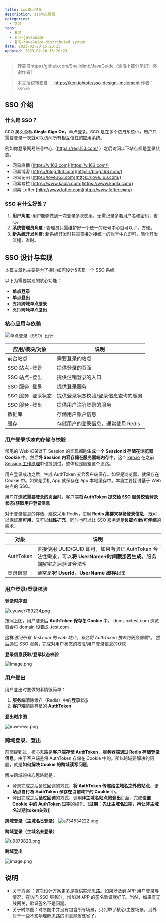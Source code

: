 ```yaml
---
title: sso单点登录
description: sso单点登录
categories:
  - 学习
tags:
  - 复习
  - 复习-javaGuide
  - 复习-javaGuide-distributed_system
date: 2023-02-20 15:20:23
updated: 2023-02-20 15:20:23
---
```


> 转载自https://github.com/Snailclimb/JavaGuide（添加小部分笔记）感谢作者!

> 本文授权转载自 ： https://ken.io/note/sso-design-implement 作者：ken.io

## SSO 介绍

### 什么是 SSO？

SSO 英文全称 **Single Sign On**，单点登录。SSO 是在多个应用系统中，用户只需要登录一次就可以访问所有相互信任的应用系统。

例如你登录网易账号中心（https://reg.163.com/ ）之后访问以下站点都是登录状态。

- 网易直播 [https://v.163.com](https://v.163.com/)
- 网易博客 [https://blog.163.com](https://blog.163.com/)
- 网易花田 [https://love.163.com](https://love.163.com/)
- 网易考拉 [https://www.kaola.com](https://www.kaola.com/)
- 网易 Lofter [http://www.lofter.com](http://www.lofter.com/)

### SSO 有什么好处？

1. **用户角度** :用户能够做到一次登录多次使用，无需记录多套用户名和密码，省心。
2. **系统管理员角度** : 管理员只需维护好一个统一的账号中心就可以了，方便。
3. **新系统开发角度:** 新系统开发时只需直接对接统一的账号中心即可，简化开发流程，省时。

## SSO 设计与实现

本篇文章也主要是为了探讨如何设计&实现一个 SSO 系统

以下为需要实现的核心功能：

- **单点登录**
- **单点登出**
- 支持**跨域单点登录**
- 支持**跨域单点登出**

### 核心应用与依赖

 ![单点登录（SSO）设计](https://raw.githubusercontent.com/lwmfjc/lwmfjc.github.io.resource/main/img/68747470733a2f2f67756964652d626c6f672d696d616765732e6f73732d636e2d7368656e7a68656e2e616c6979756e63732e636f6d2f6769746875622f6a61766167756964652f73797374656d2d64657369676e2f73656375726974792f73736f2f73736f2d73797374656d2e706e672d6b626c622e706e67) 

| 应用/模块/对象    | 说明                                |
| ----------------- | ----------------------------------- |
| 前台站点          | 需要登录的站点                      |
| SSO 站点-登录     | 提供登录的页面                      |
| SSO 站点-登出     | 提供注销登录的入口                  |
| SSO 服务-登录     | 提供登录服务                        |
| SSO 服务-登录状态 | 提供登录状态校验/登录信息查询的服务 |
| SSO 服务-登出     | 提供用户注销登录的服务              |
| 数据库            | 存储用户账户信息                    |
| 缓存              | 存储用户的登录信息，通常使用 Redis  |

### 用户登录状态的存储与校验

常见的 Web 框架对于 Session 的实现都是**生成一个 SessionId 存储在浏览器 Cookie** 中。然后**将 Session 内容存储在服务器端内存**中，这个 [ken.io](https://ken.io/) 在之前[Session 工作原理](https://ken.io/note/session-principle-skill)中也提到过。整体也是借鉴这个思路。

用户登录成功之后，生成 AuthToken 交给客户端保存。如果是浏览器，就保存在 Cookie 中。如果是手机 App 就保存在 App 本地缓存中。本篇主要探讨基于 Web 站点的 SSO。

用户在**浏览需要登录的页面**时，客户端**将 AuthToken 提交给 SSO 服务校验登录状态/获取用户登录信息**

对于登录信息的存储，建议采用 Redis，使用 **Redis 集群来存储登录信息**，既可以保证**高可用**，又可以**线性扩充**。同时也可以让 SSO 服务满足**负载均衡/可伸缩**的需求。

| 对象      | 说明                                                         |
| --------- | ------------------------------------------------------------ |
| AuthToken | 直接使用 UUID/GUID 即可，如果有验证 AuthToken 合法性需求，可以**将 UserName+时间戳加密生成**，服务端解密之后验证合法性 |
| 登录信息  | 通常是**将 UserId，UserName 缓存**起来                       |

### 用户登录/登录校验

**登录时序图**

 ![uyuwer789234.png](https://raw.githubusercontent.com/lwmfjc/lwmfjc.github.io.resource/main/img/uyuwer789234.png)
 

按照上图，用户登录后 **AuthToken 保存在 Cookie** 中。 domain=test.com 浏览器会将 domain 设置成 .test.com，

这样**访问所有 *.test.com 的 web 站点**，都会**将 AuthToken 携带到服务器端**。 然后通过 SSO 服务，完成对用户状态的校验/用户登录信息的获取

**登录信息获取/登录状态校验**

 ![image.png](https://raw.githubusercontent.com/lwmfjc/lwmfjc.github.io.resource/main/img/20230328163734.png)


### 用户登出

用户登出时要做的事情很简单：

1. **服务端**清除缓存（Redis）中的**登录**状态
2. **客户端**清除存储的 **AuthToken**

**登出时序图**

 ![iuwerewr.png](https://raw.githubusercontent.com/lwmfjc/lwmfjc.github.io.resource/main/img/iuwerewr.png)
 

### 跨域登录、登出

前面提到过，核心思路是**客户端存储 AuthToken**，**服务器端通过 Redis 存储登录信息**。由于客户端是将 AuthToken 存储在 Cookie 中的。所以跨域要解决的问题，就是**如何解决 Cookie 的跨域读写问题**。

解决跨域的核心思路就是：

- 登录完成之后通过回调的方式，**将 AuthToken 传递给主域名之外的站点**，该**站点自行将 AuthToken 保存在当前域下的 Cookie** 中。
- 登出完成之后**通过回调**的方式，调用**非主域名站点的登出**页面，完成**设置 Cookie 中的 AuthToken 过期**的操作。(**过期：先让主域名过期，再让非主域名过期[token失效]**)

**跨域登录（主域名已登录）**
 ![a734534222.png](https://raw.githubusercontent.com/lwmfjc/lwmfjc.github.io.resource/main/img/a734534222.png)


**跨域登录（主域名未登录）**

 ![u9879823.png](https://raw.githubusercontent.com/lwmfjc/lwmfjc.github.io.resource/main/img/u9879823.png)
 

**跨域登出**

  ![image.png](https://raw.githubusercontent.com/lwmfjc/lwmfjc.github.io.resource/main/img/20230328163659.png)


## 说明

- 关于方案 ：这次设计方案更多是提供实现思路。如果涉及到 APP 用户登录等情况，在访问 SSO 服务时，增加对 APP 的签名验证就好了。当然，如果有无线网关，验证签名不是问题。
- 关于时序图：时序图中并没有包含所有场景，只列举了核心/主要场景，另外对于一些不影响理解思路的消息能省就省了。
